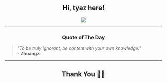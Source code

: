 <h2 align="center"> Hi, tyaz here!</h2>

<p align="center">
<a href="https://github.com/tyazx" alt="github streak"><img src="https://dvst-streak.herokuapp.com/?user=tyazx&theme=tokyonight&fire=DD472C"></a>
</p>

<hr>
<h3 align="center">Quote of The Day</h3>
<p align="center">
<blockquote>
<i>"To be truly ignorant, be content with your own knowledge."</i>
<br>
<b>- Zhuangzi</b>
</blockquote>
</p>


<hr>
<h2 align="center">Thank You 🙏🏼</h2>
